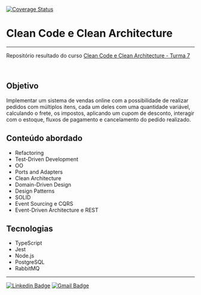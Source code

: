 [![Coverage Status](https://coveralls.io/repos/github/GladisonRibeiro/cccat7/badge.svg?branch=main)](https://coveralls.io/github/GladisonRibeiro/cccat7?branch=main)

# Clean Code e Clean Architecture

---

Repositório resultado do curso [Clean Code e Clean Architecture - Turma 7](https://app.branas.io/clean-code-e-clean-architecture)

<br/>

## Objetivo

Implementar um sistema de vendas online com a possibilidade de realizar pedidos com múltiplos itens, cada um deles com uma quantidade variável, calculando o frete, os impostos, aplicando um cupom de desconto, interagir com o estoque, fluxos de pagamento e cancelamento do pedido realizado.

## Conteúdo abordado

- Refactoring
- Test-Driven Development
- OO
- Ports and Adapters
- Clean Architecture
- Domain-Driven Design
- Design Patterns
- SOLID
- Event Sourcing e CQRS
- Event-Driven Architecture e REST

## Tecnologias

- TypeScript
- Jest
- Node.js
- PostgreSQL
- RabbitMQ

---

[![Linkedin Badge](https://img.shields.io/badge/-LinkedIn-blue?style=flat-square&logo=Linkedin&logoColor=white&link=https://www.linkedin.com/in/gladisonribeirodasilva)](https://www.linkedin.com/in/gladisonribeirodasilva) [![Gmail Badge](https://img.shields.io/badge/Gmail-D14836?style=flat-square&logo=gmail&logoColor=white&link=mailto:gladison.ti@gmail.com)](mailto:gladison.ti@gmail.com)
